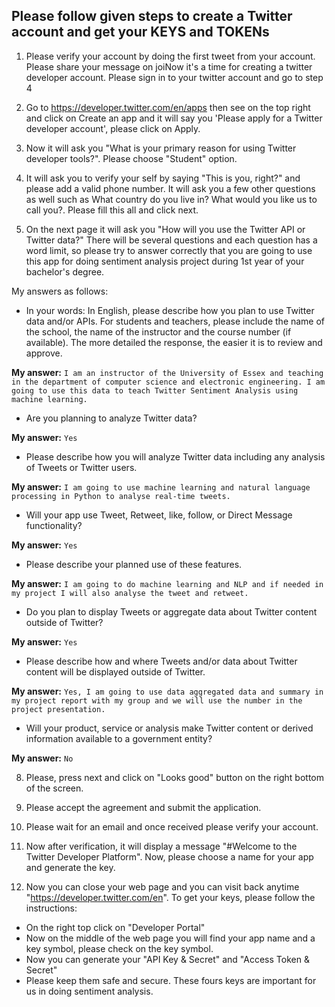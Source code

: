 

## Please follow given steps to create a Twitter account and get your KEYS and TOKENs


1. Please verify your account by doing the first tweet from your account. Please share your message on joiNow it's a time for creating a twitter developer account. Please sign in to your twitter account and go to step 4

2. Go to https://developer.twitter.com/en/apps then see on the top right and click on Create an app and it will say you 'Please apply for a Twitter developer account', please click on Apply. 

3. Now it will ask you "What is your primary reason for using Twitter developer tools?". Please choose "Student" option.

4. It will ask you to verify your self by saying "This is you, right?" and please add a valid phone number. It will ask you a few other questions as well such as What country do you live in?
What would you like us to call you?. Please fill this all and click next. 

5. On the next page it will ask you "How will you use the Twitter API or Twitter data?" There will be several questions and each question has a word limit, so please try to answer correctly that you are going to use this app for doing sentiment analysis project during 1st year of your bachelor's degree. 

My answers as follows:

* In your words: In English, please describe how you plan to use Twitter data and/or APIs. For students and teachers, please include the name of the school, the name of the instructor and the course number (if available). The more detailed the response, the easier it is to review and approve.

**My answer:** ```I am an instructor of the University of Essex and teaching in the department of computer science and electronic engineering. I am going to use this data to teach Twitter Sentiment Analysis using machine learning.```

* Are you planning to analyze Twitter data? 

**My answer:**  ```Yes```

* Please describe how you will analyze Twitter data including any analysis of Tweets or Twitter users.

**My answer:** ```I am going to use machine learning and natural language processing in Python to analyse real-time tweets. ```

* Will your app use Tweet, Retweet, like, follow, or Direct Message functionality?

**My answer:** ```Yes```

* Please describe your planned use of these features.

**My answer:** ```I am going to do machine learning and NLP and if needed in my project I will also analyse the tweet and retweet.``` 

* Do you plan to display Tweets or aggregate data about Twitter content outside of Twitter? 

**My answer:** ```Yes```

* Please describe how and where Tweets and/or data about Twitter content will be displayed outside of Twitter.

**My answer:** ```Yes, I am going to use data aggregated data and summary in my project report with my group and we will use the number in the project presentation. ```

* Will your product, service or analysis make Twitter content or derived information available to a government entity? 

**My answer:** ```No```

8. Please, press next and click on "Looks good" button on the right bottom of the screen. 

9. Please accept the agreement and submit the application. 

10. Please wait for an email and once received please verify your account.

11. Now after verification, it will display a message "#Welcome to the Twitter Developer Platform". Now, please choose a name for your app and generate the key. 

12. Now you can close your web page and you can visit back anytime "https://developer.twitter.com/en". To get your keys, please follow the instructions:

* On the right top click on "Developer Portal"
* Now on the middle of the web page you will find your app name and a key symbol, please check on the key symbol. 
* Now you can generate your "API Key & Secret" and "Access Token & Secret"
* Please keep them safe and secure. These fours keys are important for us in doing sentiment analysis. 
